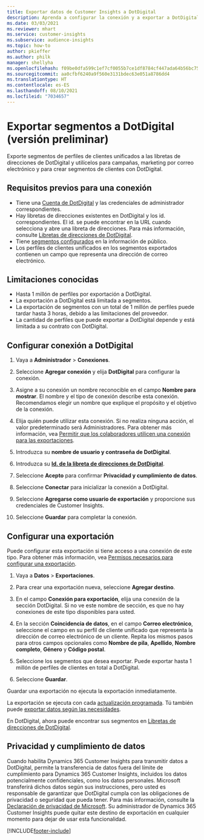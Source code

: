 ```yaml
---
title: Exportar datos de Customer Insights a DotDigital
description: Aprenda a configurar la conexión y a exportar a DotDigital.
ms.date: 03/03/2021
ms.reviewer: mhart
ms.service: customer-insights
ms.subservice: audience-insights
ms.topic: how-to
author: pkieffer
ms.author: philk
manager: shellyha
ms.openlocfilehash: f09be0dfa599c1ef7cf0055b7ce1df8784cf447ada64b56bc7543c214f9a5b99
ms.sourcegitcommit: aa0cfbf6240a9f560e3131bdec63e051a8786dd4
ms.translationtype: HT
ms.contentlocale: es-ES
ms.lasthandoff: 08/10/2021
ms.locfileid: "7034657"
---
```

# <a name="export-segments-to-dotdigital-preview"></a>Exportar segmentos a DotDigital (versión preliminar)

Exporte segmentos de perfiles de clientes unificados a las libretas de direcciones de DotDigital y utilícelos para campañas, marketing por correo electrónico y para crear segmentos de clientes con DotDigital. 

## <a name="prerequisites-for-a-connection"></a>Requisitos previos para una conexión

-   Tiene una [Cuenta de DotDigital](https://dotdigital.com/) y las credenciales de administrador correspondientes.
-   Hay libretas de direcciones existentes en DotDigital y los id. correspondientes. El id. se puede encontrar en la URL cuando selecciona y abre una libreta de direcciones. Para más información, consulte [Libretas de direcciones de DotDigital](https://support.dotdigital.com/hc/articles/212211968-Creating-an-address-book).
-   Tiene [segmentos configurados](segments.md) en la información de público.
-   Los perfiles de clientes unificados en los segmentos exportados contienen un campo que representa una dirección de correo electrónico.

## <a name="known-limitations"></a>Limitaciones conocidas

- Hasta 1 millón de perfiles por exportación a DotDigital.
- La exportación a DotDigital está limitada a segmentos.
- La exportación de segmentos con un total de 1 millón de perfiles puede tardar hasta 3 horas, debido a las limitaciones del proveedor. 
- La cantidad de perfiles que puede exportar a DotDigital depende y está limitada a su contrato con DotDigital.

## <a name="set-up-connection-to-dotdigital"></a>Configurar conexión a DotDigital

1. Vaya a **Administrador** > **Conexiones**.

1. Seleccione **Agregar conexión** y elija **DotDigital** para configurar la conexión.

1. Asigne a su conexión un nombre reconocible en el campo **Nombre para mostrar**. El nombre y el tipo de conexión describe esta conexión. Recomendamos elegir un nombre que explique el propósito y el objetivo de la conexión.

1. Elija quién puede utilizar esta conexión. Si no realiza ninguna acción, el valor predeterminado será Administradores. Para obtener más información, vea [Permitir que los colaboradores utilicen una conexión para las exportaciones](connections.md#allow-contributors-to-use-a-connection-for-exports).

1. Introduzca su **nombre de usuario y contraseña de DotDigital**.

1. Introduzca su **[Id. de la libreta de direcciones de DotDigital](https://support.dotdigital.com/hc/articles/212211968-Creating-an-address-book)**.

1. Seleccione **Acepto** para confirmar **Privacidad y cumplimiento de datos**.

1. Seleccione **Conectar** para inicializar la conexión a DotDigital.

1. Seleccione **Agregarse como usuario de exportación** y proporcione sus credenciales de Customer Insights.

1. Seleccione **Guardar** para completar la conexión. 

## <a name="configure-an-export"></a>Configurar una exportación

Puede configurar esta exportación si tiene acceso a una conexión de este tipo. Para obtener más información, vea [Permisos necesarios para configurar una exportación](export-destinations.md#set-up-a-new-export).

1. Vaya a **Datos** > **Exportaciones**.

1. Para crear una exportación nueva, seleccione **Agregar destino**.

1. En el campo **Conexión para exportación**, elija una conexión de la sección DotDigital. Si no ve este nombre de sección, es que no hay conexiones de este tipo disponibles para usted.


1. En la sección **Coincidencia de datos**, en el campo **Correo electrónico**, seleccione el campo en su perfil de cliente unificado que representa la dirección de correo electrónico de un cliente. Repita los mismos pasos para otros campos opcionales como **Nombre de pila**, **Apellido**, **Nombre completo**, **Género** y **Código postal**.

1. Seleccione los segmentos que desea exportar. Puede exportar hasta 1 millón de perfiles de clientes en total a DotDigital.

1. Seleccione **Guardar**.

Guardar una exportación no ejecuta la exportación inmediatamente.

La exportación se ejecuta con cada [actualización programada](system.md#schedule-tab). Tú también puede [exportar datos según las necesidades](export-destinations.md#run-exports-on-demand). 
 
En DotDigital, ahora puede encontrar sus segmentos en [Libretas de direcciones de DotDigital](https://support.dotdigital.com/hc/articles/212211968-Creating-an-address-book).


## <a name="data-privacy-and-compliance"></a>Privacidad y cumplimiento de datos

Cuando habilita Dynamics 365 Customer Insights para transmitir datos a DotDigital, permite la transferencia de datos fuera del límite de cumplimiento para Dynamics 365 Customer Insights, incluidos los datos potencialmente confidenciales, como los datos personales. Microsoft transferirá dichos datos según sus instrucciones, pero usted es responsable de garantizar que DotDigital cumpla con las obligaciones de privacidad o seguridad que pueda tener. Para más información, consulte la [Declaración de privacidad de Microsoft](https://go.microsoft.com/fwlink/?linkid=396732).
Su administrador de Dynamics 365 Customer Insights puede quitar este destino de exportación en cualquier momento para dejar de usar esta funcionalidad.


[!INCLUDE[footer-include](../includes/footer-banner.md)]
